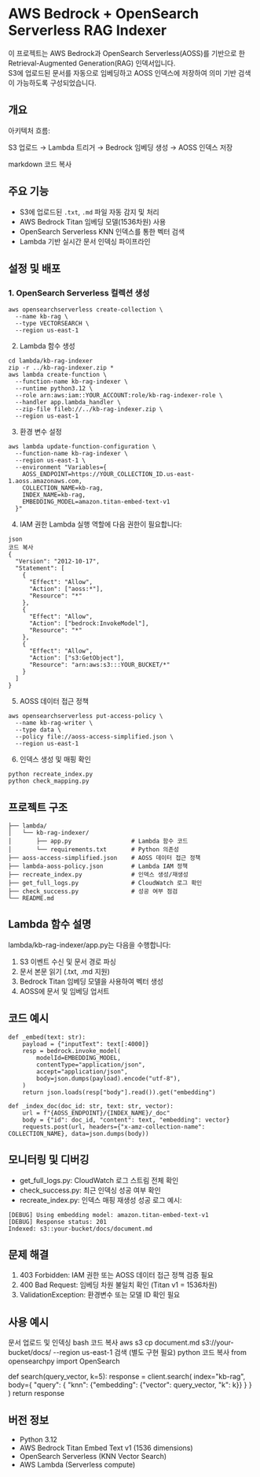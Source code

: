 # AWS Bedrock + OpenSearch Serverless RAG Indexer

이 프로젝트는 AWS Bedrock과 OpenSearch Serverless(AOSS)를 기반으로 한 Retrieval-Augmented Generation(RAG) 인덱서입니다.  
S3에 업로드된 문서를 자동으로 임베딩하고 AOSS 인덱스에 저장하여 의미 기반 검색이 가능하도록 구성되었습니다.

## 개요

아키텍처 흐름:

S3 업로드 → Lambda 트리거 → Bedrock 임베딩 생성 → AOSS 인덱스 저장

markdown
코드 복사

## 주요 기능

- S3에 업로드된 `.txt`, `.md` 파일 자동 감지 및 처리
- AWS Bedrock Titan 임베딩 모델(1536차원) 사용
- OpenSearch Serverless KNN 인덱스를 통한 벡터 검색
- Lambda 기반 실시간 문서 인덱싱 파이프라인

## 설정 및 배포

### 1. OpenSearch Serverless 컬렉션 생성

```
aws opensearchserverless create-collection \
  --name kb-rag \
  --type VECTORSEARCH \
  --region us-east-1
```
2. Lambda 함수 생성

```
cd lambda/kb-rag-indexer
zip -r ../kb-rag-indexer.zip *
aws lambda create-function \
  --function-name kb-rag-indexer \
  --runtime python3.12 \
  --role arn:aws:iam::YOUR_ACCOUNT:role/kb-rag-indexer-role \
  --handler app.lambda_handler \
  --zip-file fileb://../kb-rag-indexer.zip \
  --region us-east-1
```
3. 환경 변수 설정
```
aws lambda update-function-configuration \
  --function-name kb-rag-indexer \
  --region us-east-1 \
  --environment "Variables={
    AOSS_ENDPOINT=https://YOUR_COLLECTION_ID.us-east-1.aoss.amazonaws.com,
    COLLECTION_NAME=kb-rag,
    INDEX_NAME=kb-rag,
    EMBEDDING_MODEL=amazon.titan-embed-text-v1
  }"
```
4. IAM 권한
Lambda 실행 역할에 다음 권한이 필요합니다:
```
json
코드 복사
{
  "Version": "2012-10-17",
  "Statement": [
    {
      "Effect": "Allow",
      "Action": ["aoss:*"],
      "Resource": "*"
    },
    {
      "Effect": "Allow",
      "Action": ["bedrock:InvokeModel"],
      "Resource": "*"
    },
    {
      "Effect": "Allow",
      "Action": ["s3:GetObject"],
      "Resource": "arn:aws:s3:::YOUR_BUCKET/*"
    }
  ]
}
```
5. AOSS 데이터 접근 정책
```
aws opensearchserverless put-access-policy \
  --name kb-rag-writer \
  --type data \
  --policy file://aoss-access-simplified.json \
  --region us-east-1
```
6. 인덱스 생성 및 매핑 확인
```
python recreate_index.py
python check_mapping.py
```

## 프로젝트 구조
```
├── lambda/
│   └── kb-rag-indexer/
│       ├── app.py                 # Lambda 함수 코드
│       └── requirements.txt       # Python 의존성
├── aoss-access-simplified.json    # AOSS 데이터 접근 정책
├── lambda-aoss-policy.json        # Lambda IAM 정책
├── recreate_index.py              # 인덱스 생성/재생성
├── get_full_logs.py               # CloudWatch 로그 확인
├── check_success.py               # 성공 여부 점검
└── README.md
```
## Lambda 함수 설명
lambda/kb-rag-indexer/app.py는 다음을 수행합니다:
1. S3 이벤트 수신 및 문서 경로 파싱
2. 문서 본문 읽기 (.txt, .md 지원)
3. Bedrock Titan 임베딩 모델을 사용하여 벡터 생성
4. AOSS에 문서 및 임베딩 업서트

## 코드 예시
```
def _embed(text: str):
    payload = {"inputText": text[:4000]}
    resp = bedrock.invoke_model(
        modelId=EMBEDDING_MODEL,
        contentType="application/json",
        accept="application/json",
        body=json.dumps(payload).encode("utf-8"),
    )
    return json.loads(resp["body"].read()).get("embedding")

def _index_doc(doc_id: str, text: str, vector):
    url = f"{AOSS_ENDPOINT}/{INDEX_NAME}/_doc"
    body = {"id": doc_id, "content": text, "embedding": vector}
    requests.post(url, headers={"x-amz-collection-name": COLLECTION_NAME}, data=json.dumps(body))
```

## 모니터링 및 디버깅
- get_full_logs.py: CloudWatch 로그 스트림 전체 확인
- check_success.py: 최근 인덱싱 성공 여부 확인
- recreate_index.py: 인덱스 매핑 재생성
성공 로그 예시:

```
[DEBUG] Using embedding model: amazon.titan-embed-text-v1
[DEBUG] Response status: 201
Indexed: s3::your-bucket/docs/document.md
```

## 문제 해결
1. 403 Forbidden: IAM 권한 또는 AOSS 데이터 접근 정책 검증 필요
2. 400 Bad Request: 임베딩 차원 불일치 확인 (Titan v1 = 1536차원)
3. ValidationException: 환경변수 또는 모델 ID 확인 필요

## 사용 예시
문서 업로드 및 인덱싱
bash
코드 복사
aws s3 cp document.md s3://your-bucket/docs/ --region us-east-1
검색 (별도 구현 필요)
python
코드 복사
from opensearchpy import OpenSearch

def search(query_vector, k=5):
    response = client.search(
        index="kb-rag",
        body={
            "query": {
                "knn": {"embedding": {"vector": query_vector, "k": k}}
            }
        }
    )
    return response
## 버전 정보
- Python 3.12
- AWS Bedrock Titan Embed Text v1 (1536 dimensions)
- OpenSearch Serverless (KNN Vector Search)
- AWS Lambda (Serverless compute)
